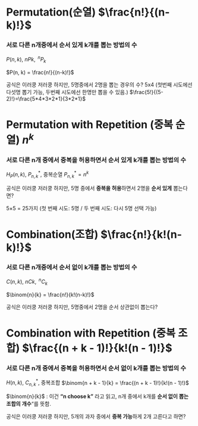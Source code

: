 # Permutation(순열) $\frac{n!}{(n-k)!}$
### 서로 다른 n개중에서 순서 있게 k개를 뽑는 방법의 수 

$P(n, k),\ nPk,\ ^nP_k$

$P(n, k) = \frac{n!}{(n-k)!}$

공식은 이러쿵 저러쿵 하지만, 5명중에서 2명을 뽑는 경우의 수?
5x4 (첫번째 시도에선 다섯명 뽑기 가능, 두번째 시도에선 한명만 뽑을 수 있음.)
$\frac{5!}{(5-2)!}=\frac{5*4*3*2*1}{3*2*1}$

# Permutation with Repetition (중복 순열)  $n^k$
### 서로 다른 n개 중에서 중복을 허용하면서 순서 있게 k개를 뽑는 방법의 수

  
$H_P(n, k),\ P^*_{n,k},\ \text{중복순열}$
$P^*_{n, k} = n^k$

공식은 이러쿵 저러쿵 하지만,
5명 중에서 **중복을 허용**하면서 2명을 **순서 있게** 뽑는다면?

5×5 = 25가지
(첫 번째 시도: 5명 / 두 번째 시도: 다시 5명 선택 가능)

# Combination(조합) $\frac{n!}{k!(n-k)!}$
### 서로 다른 n개중에서 순서 없이 k개를 뽑는 방법의 수

$C(n, k),\ nCk,\ ^nC_k$

$\binom{n}{k} = \frac{n!}{k!(n-k)!}$

공식은 이러쿵 저러쿵 하지만, 5명중에서 2명을 순서 상관없이 뽑는다?


# Combination with Repetition (중복 조합) $\frac{(n + k - 1)!}{k!(n - 1)!}$

### 서로 다른 n개 중에서 중복을 허용하면서 순서 없이 k개를 뽑는 방법의 수


$H(n, k),\ C^*_{n,k},\ \text{중복조합}$
$\binom{n + k - 1}{k} = \frac{(n + k - 1)!}{k!(n - 1)!}$

$\binom{n}{k}$ : 이건 **“n choose k”** 라고 읽고, n개 중에서 k개를 **순서 없이 뽑는 조합의 개수**“를 뜻함.

  
공식은 이러쿵 저러쿵 하지만,
5개의 과자 중에서 **중복 가능**하게 2개 고른다고 하면?


